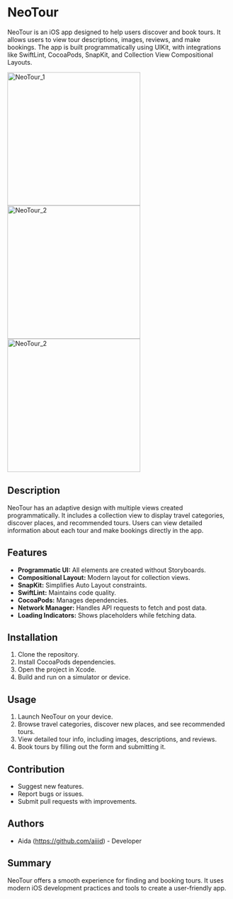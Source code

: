 # NeoTour

NeoTour is an iOS app designed to help users discover and book tours. It allows users to view tour descriptions, images, reviews, and make bookings. The app is built programmatically using UIKit, with integrations like SwiftLint, CocoaPods, SnapKit, and Collection View Compositional Layouts.

<img src="https://github.com/aiiid/Neotour/assets/123296393/75ae2436-33ad-4a14-aa85-ed1de270db96" alt="NeoTour_1" width="300">
<img src="https://github.com/aiiid/Neotour/assets/123296393/5520d3f2-659b-4a69-b9cc-7ff44b0ba0ac" alt="NeoTour_2" width="300">
<img src="https://github.com/aiiid/Neotour/assets/123296393/c19ead2e-38a0-4661-a205-b1a841d85f78" alt="NeoTour_2" width="300">

## Description

NeoTour has an adaptive design with multiple views created programmatically. It includes a collection view to display travel categories, discover places, and recommended tours. Users can view detailed information about each tour and make bookings directly in the app.

## Features
- **Programmatic UI:** All elements are created without Storyboards.
- **Compositional Layout:** Modern layout for collection views.
- **SnapKit:** Simplifies Auto Layout constraints.
- **SwiftLint:** Maintains code quality.
- **CocoaPods:** Manages dependencies.
- **Network Manager:** Handles API requests to fetch and post data.
- **Loading Indicators:** Shows placeholders while fetching data.

## Installation

1. Clone the repository.
2. Install CocoaPods dependencies.
3. Open the project in Xcode.
4. Build and run on a simulator or device.

## Usage

1. Launch NeoTour on your device.
2. Browse travel categories, discover new places, and see recommended tours.
3. View detailed tour info, including images, descriptions, and reviews.
4. Book tours by filling out the form and submitting it.

## Contribution

- Suggest new features.
- Report bugs or issues.
- Submit pull requests with improvements.

## Authors

- Aida (https://github.com/aiiid) - Developer

## Summary

NeoTour offers a smooth experience for finding and booking tours. It uses modern iOS development practices and tools to create a user-friendly app.
